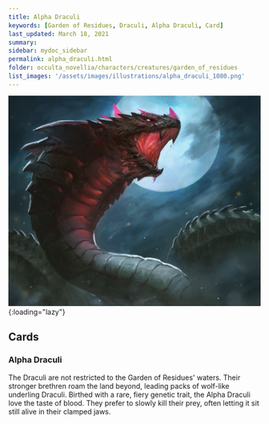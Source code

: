 ```yaml
---
title: Alpha Draculi
keywords: [Garden of Residues, Draculi, Alpha Draculi, Card]
last_updated: March 18, 2021
summary: 
sidebar: mydoc_sidebar
permalink: alpha_draculi.html
folder: occulta_novellia/characters/creatures/garden_of_residues
list_images: '/assets/images/illustrations/alpha_draculi_1080.png'
---
```


![Alpha Draculi](/assets/images/illustrations/alpha_draculi_1080.png){:loading="lazy"}

## Cards

### Alpha Draculi

The Draculi are not restricted to the Garden of Residues' waters. Their stronger brethren roam the land beyond, leading packs of wolf-like underling Draculi. Birthed with a rare, fiery genetic trait, the Alpha Draculi love the taste of blood. They prefer to slowly kill their prey, often letting it sit still alive in their clamped jaws.
